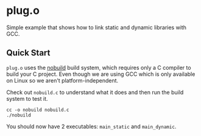 # plug.o
Simple example that shows how to link static and dynamic libraries with GCC.

## Quick Start

`plug.o` uses the [nobuild](https://github.com/tsoding/nobuild) build system,
which requires only a C compiler to build your C project.
Even though we are using GCC which is only available on Linux so we aren't platform-independent.

Check out `nobuild.c` to understand what it does and then run the build system to test it.

```console
cc -o nobuild nobuild.c
./nobuild
```

You should now have 2 executables: `main_static` and `main_dynamic`.
